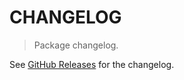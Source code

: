 # CHANGELOG

> Package changelog.

See [GitHub Releases](https://github.com/stdlib-js/ndarray-base-dtype/releases) for the changelog.